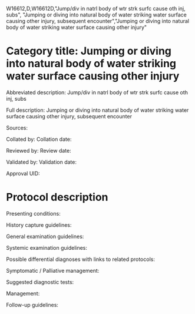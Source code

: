 W16612,D,W16612D,"Jump/div in natrl body of wtr strk surfc cause oth inj, subs", "Jumping or diving into natural body of water striking water surface causing other injury, subsequent encounter","Jumping or diving into natural body of water striking water surface causing other injury"
# Category title: Jumping or diving into natural body of water striking water surface causing other injury

Abbreviated description: Jump/div in natrl body of wtr strk surfc cause oth inj, subs

Full description: Jumping or diving into natural body of water striking water surface causing other injury, subsequent encounter

Sources:

Collated by:
Collation date:

Reviewed by:
Review date:

Validated by:
Validation date:

Approval UID:

# Protocol description

Presenting conditions:

History capture guidelines:

General examination guidelines:

Systemic examination guidelines:

Possible differential diagnoses with links to related protocols:

Symptomatic / Palliative management:

Suggested diagnostic tests:

Management:

Follow-up guidelines:
